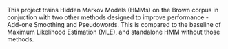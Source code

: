 This project trains Hidden Markov Models (HMMs) on the Brown corpus in conjuction with two other methods designed to improve performance - Add-one Smoothing and Pseudowords. This is compared to the baseline of Maximum Likelihood Estimation (MLE), and standalone HMM without those methods.

